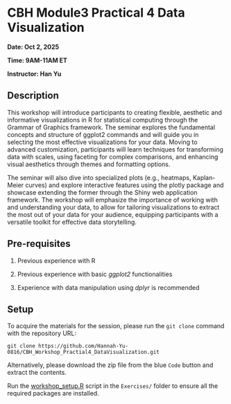 # CBH Module3 Practical 4 Data Visualization
**Date: Oct 2, 2025**

**Time: 9AM-11AM ET**

**Instructor: Han Yu**

## Description

This workshop will introduce participants to creating flexible, aesthetic and informative visualizations in R for statistical computing through the Grammar of Graphics framework. The seminar explores the fundamental concepts and structure of ggplot2 commands and will guide you in selecting the most effective visualizations for your data. Moving to advanced customization, participants will learn techniques for transforming data with scales, using faceting for complex comparisons, and enhancing visual aesthetics through themes and formatting options.

The seminar will also dive into specialized plots (e.g., heatmaps, Kaplan-Meier curves) and explore interactive features using the plotly package and showcase extending the former through the Shiny web application framework. The workshop will emphasize the importance of working with and understanding your data, to allow for tailoring visualizations to extract the most out of your data for your audience, equipping participants with a versatile toolkit for effective data storytelling.

## Pre-requisites

1.  Previous experience with R 

2.  Previous experience with basic *ggplot2* functionalities 

3.  Experience with data manipulation using *dplyr* is recommended

## Setup

To acquire the materials for the session, please run the `git clone` command with the repository URL:

`git clone https://github.com/Hannah-Yu-0816/CBH_Workshop_Practial4_DataVisualization.git`

Alternatively, please download the zip file from the blue `Code` button and extract the contents.

Run the [workshop_setup.R](./Exercises/workshop_setup.R) script in the `Exercises/` folder to ensure all the required packages are installed.

